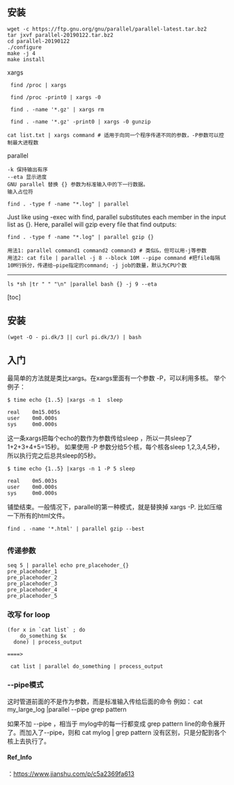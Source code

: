 ## 安装
```
wget -c https://ftp.gnu.org/gnu/parallel/parallel-latest.tar.bz2
tar jxvf parallel-20190122.tar.bz2
cd parallel-20190122
./configure
make -j 4
make install
```

xargs
```
 find /proc | xargs

 find /proc -print0 | xargs -0

 find . -name '*.gz' | xargs rm
 
 find . -name '*.gz' -print0 | xargs -0 gunzip

cat list.txt | xargs command # 适用于向同一个程序传递不同的参数，-P参数可以控制最大进程数

```

parallel
```
-k 保持输出有序
--eta 显示进度
GNU parallel 替换 {} 参数为标准输入中的下一行数据。
输入占位符

```


```
find . -type f -name "*.log" | parallel
```
Just like using -exec with find, parallel substitutes each member in the input list as {}. Here, parallel will gzip every file that find outputs:
```
find . -type f -name "*.log" | parallel gzip {}
```

```
用法1: parallel command1 command2 command3 # 类似&，但可以用-j等参数
用法2: cat file | parallel -j 8 --block 10M --pipe command #把file每隔10M行拆分，传递给—pipe指定的command; -j job的数量，默认为CPU个数
```


---
```
ls *sh |tr " " "\n" |parallel bash {} -j 9 --eta
```



[toc]
## 安装
```
(wget -O - pi.dk/3 || curl pi.dk/3/) | bash
```

## 入门
最简单的方法就是类比xargs。在xargs里面有一个参数 -P，可以利用多核。
举个例子：
```
$ time echo {1..5} |xargs -n 1  sleep

real    0m15.005s
user    0m0.000s
sys     0m0.000s
```
这一条xargs把每个echo的数作为参数传给sleep ，所以一共sleep了 1+2+3+4+5=15秒。
如果使用 -P 参数分给5个核，每个核各sleep 1,2,3,4,5秒，所以执行完之后总共sleep的5秒。
```
$ time echo {1..5} |xargs -n 1 -P 5 sleep

real    0m5.003s
user    0m0.000s
sys     0m0.000s
```
铺垫结束。一般情况下，parallel的第一种模式，就是替换掉 xargs -P.
比如压缩一下所有的html文件。
```
find . -name '*.html' | parallel gzip --best
```

## 
### 传递参数
```
seq 5 | parallel echo pre_placehoder_{}
pre_placehoder_1
pre_placehoder_2
pre_placehoder_3
pre_placehoder_4
pre_placehoder_5
```

### 改写 for loop
```
(for x in `cat list` ; do
    do_something $x
  done) | process_output
  
====>  

 cat list | parallel do_something | process_output

```

### --pipe模式
这时管道前面的不是作为参数，而是标准输入传给后面的命令
例如：
 cat my_large_log   |parallel --pipe grep pattern 

如果不加 --pipe ，相当于 mylog中的每一行都变成 grep pattern line的命令展开了。而加入了--pipe，则和 cat mylog | grep pattern  没有区别，只是分配到各个核上去执行了。

#### Ref_Info
：https://www.jianshu.com/p/c5a2369fa613